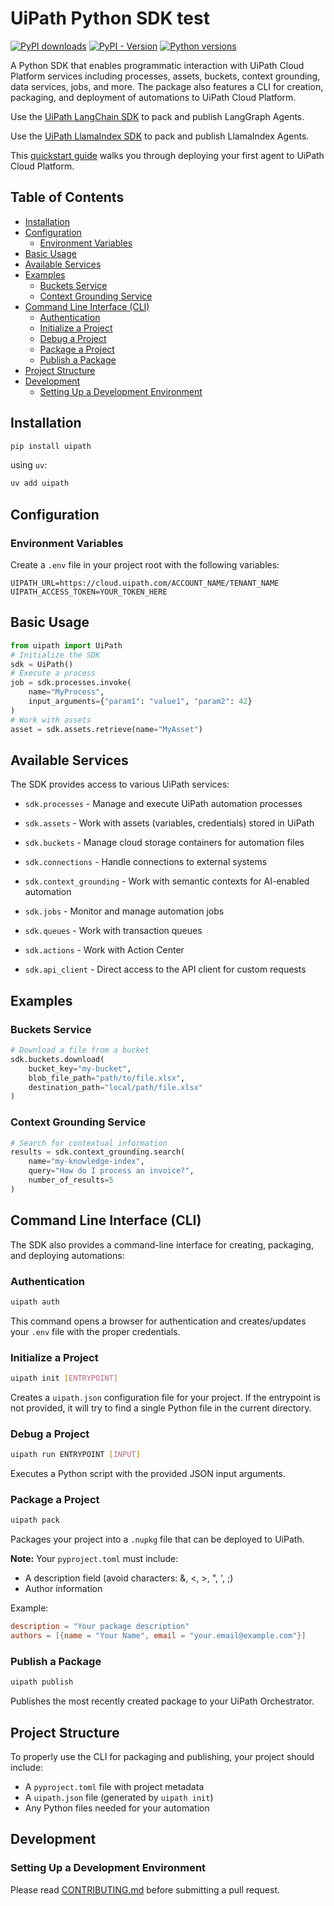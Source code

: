 # UiPath Python SDK test

[![PyPI downloads](https://img.shields.io/pypi/dm/uipath.svg)](https://pypi.org/project/uipath/)
[![PyPI - Version](https://img.shields.io/pypi/v/uipath)](https://img.shields.io/pypi/v/uipath)
[![Python versions](https://img.shields.io/pypi/pyversions/uipath.svg)](https://pypi.org/project/uipath/)

A Python SDK that enables programmatic interaction with UiPath Cloud Platform services including processes, assets, buckets, context grounding, data services, jobs, and more. The package also features a CLI for creation, packaging, and deployment of automations to UiPath Cloud Platform.

Use the [UiPath LangChain SDK](https://github.com/UiPath/uipath-langchain-python) to pack and publish LangGraph Agents.

Use the [UiPath LlamaIndex SDK](https://github.com/UiPath/uipath-llamaindex-python) to pack and publish LlamaIndex Agents.

This [quickstart guide](https://uipath.github.io/uipath-python/) walks you through deploying your first agent to UiPath Cloud Platform.

## Table of Contents

-   [Installation](#installation)
-   [Configuration](#configuration)
    -   [Environment Variables](#environment-variables)
-   [Basic Usage](#basic-usage)
-   [Available Services](#available-services)
-   [Examples](#examples)
    -   [Buckets Service](#buckets-service)
    -   [Context Grounding Service](#context-grounding-service)
-   [Command Line Interface (CLI)](#command-line-interface-cli)
    -   [Authentication](#authentication)
    -   [Initialize a Project](#initialize-a-project)
    -   [Debug a Project](#debug-a-project)
    -   [Package a Project](#package-a-project)
    -   [Publish a Package](#publish-a-package)
-   [Project Structure](#project-structure)
-   [Development](#development)
    -   [Setting Up a Development Environment](#setting-up-a-development-environment)

## Installation

```bash
pip install uipath
```

using `uv`:

```bash
uv add uipath
```

## Configuration

### Environment Variables

Create a `.env` file in your project root with the following variables:

```
UIPATH_URL=https://cloud.uipath.com/ACCOUNT_NAME/TENANT_NAME
UIPATH_ACCESS_TOKEN=YOUR_TOKEN_HERE
```

## Basic Usage

```python
from uipath import UiPath
# Initialize the SDK
sdk = UiPath()
# Execute a process
job = sdk.processes.invoke(
    name="MyProcess",
    input_arguments={"param1": "value1", "param2": 42}
)
# Work with assets
asset = sdk.assets.retrieve(name="MyAsset")
```

## Available Services

The SDK provides access to various UiPath services:

-   `sdk.processes` - Manage and execute UiPath automation processes

-   `sdk.assets` - Work with assets (variables, credentials) stored in UiPath

-   `sdk.buckets` - Manage cloud storage containers for automation files

-   `sdk.connections` - Handle connections to external systems

-   `sdk.context_grounding` - Work with semantic contexts for AI-enabled automation

-   `sdk.jobs` - Monitor and manage automation jobs

-   `sdk.queues` - Work with transaction queues

-   `sdk.actions` - Work with Action Center

-   `sdk.api_client` - Direct access to the API client for custom requests

## Examples

### Buckets Service

```python
# Download a file from a bucket
sdk.buckets.download(
    bucket_key="my-bucket",
    blob_file_path="path/to/file.xlsx",
    destination_path="local/path/file.xlsx"
)
```

### Context Grounding Service

```python
# Search for contextual information
results = sdk.context_grounding.search(
    name="my-knowledge-index",
    query="How do I process an invoice?",
    number_of_results=5
)
```

## Command Line Interface (CLI)

The SDK also provides a command-line interface for creating, packaging, and deploying automations:

### Authentication

```bash
uipath auth
```

This command opens a browser for authentication and creates/updates your `.env` file with the proper credentials.

### Initialize a Project

```bash
uipath init [ENTRYPOINT]
```

Creates a `uipath.json` configuration file for your project. If the entrypoint is not provided, it will try to find a single Python file in the current directory.

### Debug a Project

```bash
uipath run ENTRYPOINT [INPUT]
```

Executes a Python script with the provided JSON input arguments.

### Package a Project

```bash
uipath pack
```

Packages your project into a `.nupkg` file that can be deployed to UiPath.

**Note:** Your `pyproject.toml` must include:

-   A description field (avoid characters: &, <, >, ", ', ;)
-   Author information

Example:

```toml
description = "Your package description"
authors = [{name = "Your Name", email = "your.email@example.com"}]
```

### Publish a Package

```bash
uipath publish
```

Publishes the most recently created package to your UiPath Orchestrator.

## Project Structure

To properly use the CLI for packaging and publishing, your project should include:

-   A `pyproject.toml` file with project metadata
-   A `uipath.json` file (generated by `uipath init`)
-   Any Python files needed for your automation

## Development

### Setting Up a Development Environment

Please read [CONTRIBUTING.md](https://github.com/UiPath/uipath-python/blob/main/CONTRIBUTING.md) before submitting a pull request.
